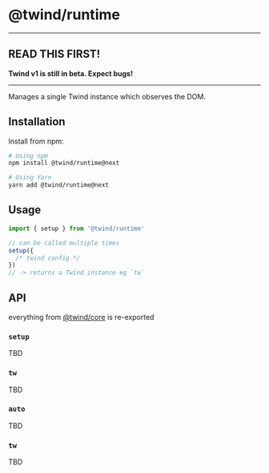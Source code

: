 # @twind/runtime

---

## READ THIS FIRST!

**Twind v1 is still in beta. Expect bugs!**

---

Manages a single Twind instance which observes the DOM.

## Installation

Install from npm:

```sh
# Using npm
npm install @twind/runtime@next

# Using Yarn
yarn add @twind/runtime@next
```

## Usage

```js
import { setup } from '@twind/runtime'

// can be called multiple times
setup({
  /* twind config */
})
// -> returns a Twind instance eg `tw`
```

## API

everything from [@twind/core](https://www.npmjs.com/package/@twind/core#api) is re-exported

### `setup`

TBD

### `tw`

TBD

### `auto`

TBD

### `tw`

TBD
